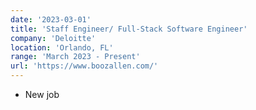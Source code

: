 ```yaml
---
date: '2023-03-01'
title: 'Staff Engineer/ Full-Stack Software Engineer'
company: 'Deloitte'
location: 'Orlando, FL'
range: 'March 2023 - Present'
url: 'https://www.boozallen.com/'
---
```


- New job
